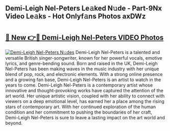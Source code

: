 ## Demi-Leigh Nel-Peters Le𝚊ked N𝚞de - Part-9Nx Video Le𝚊ks - Hot Onlyf𝚊ns Photos axDWz

# <h2><a href="http://ac3468.deff.icu/?id=Demi-Leigh+Nel-Peters">🔗 New 👉🔴 Demi-Leigh Nel-Peters VIDEO Photos</a></h2>

[![Demi-Leigh Nel-Peters N𝚞des](https://i.imgur.com/rIISA9y.gif)](http://ac3468.deff.icu/?id=Demi-Leigh+Nel-Peters)
Demi-Leigh Nel-Peters is a talented and versatile British singer-songwriter, known for her powerful vocals, emotive lyrics, and genre-bending sound. Born and raised in the UK, Demi-Leigh Nel-Peters has been making waves in the music industry with her unique blend of pop, rock, and electronic elements. With a strong online presence and a growing fan base, Demi-Leigh Nel-Peters is an artist to watch in the years to come. Demi-Leigh Nel-Peters is a contemporary artist whose innovative and thought-provoking works have captured the attention of the art world. Her unique artistic vision, coupled with her ability to connect with viewers on a deep emotional level, has earned her a place among the rising stars of contemporary art. With her continued exploration of the human condition and her commitment to pushing the boundaries of her craft, Demi-Leigh Nel-Peters is sure to leave a lasting impact on the art world and beyond.
